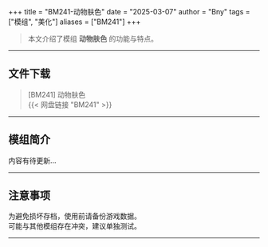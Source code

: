 +++
title = "BM241-动物肤色"
date = "2025-03-07"
author = "Bny"
tags = ["模组", "美化"]
aliases = ["BM241"]
+++

> 本文介绍了模组 **动物肤色** 的功能与特点。

---

## 文件下载

> [BM241] 动物肤色  
{{< 网盘链接 "BM241" >}}  

---

## 模组简介

>  
内容有待更新...  

---

## 注意事项

>  
为避免损坏存档，使用前请备份游戏数据。  
可能与其他模组存在冲突，建议单独测试。  

---

